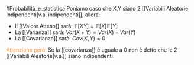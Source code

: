 #Probabilità_e_statistica 
Poniamo caso che X,Y siano 2 [[Variabili Aleatorie Indipendenti|v.a. indipendenti]], allora:
- Il [[Valore Atteso]] sarà: $\mathbb{E}[XY]=\mathbb{E}[X]\mathbb{E}[Y]$
- La [[Varianza]] sarà: $Var(X+Y)=Var(X)+Var(Y)$
- La [[Covarianza]] sarà: $Cov(X,Y)=0$

<font color="#f79646">Attenzione però!</font>
Se la [[covarianza]] è uguale a 0 non è detto che le 2 [[Variabili Aleatorie|v.a.]] siano indipendenti